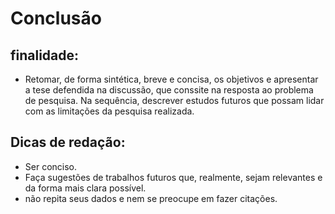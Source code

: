# Conclusão
## finalidade:
- Retomar, de forma sintética, breve e concisa, os objetivos e apresentar a tese defendida na discussão, que conssite na resposta ao problema de pesquisa. Na sequência, descrever estudos futuros que possam lidar com as limitações da pesquisa realizada.

## Dicas de redação:
- Ser conciso.
- Faça sugestões de trabalhos futuros que, realmente, sejam relevantes e da forma mais clara possível.
- não repita seus dados e nem se preocupe em fazer citações.